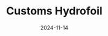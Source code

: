 ---
title: Customs Hydrofoil
fulltitle: Customs Hydrofoil

date: 2024-11-14

tags:
- 2024
characters:
categories:
- sketch
keywords:
- 2024

rgb: 134, 175, 187

url: /stories/hydrofoil/
image: /images/fullres/hydrofoil.jpg
caption: Municipal-class Littoral Customs Hydrofoil in service with the Marine Services.
---